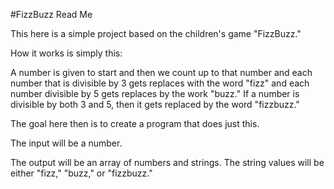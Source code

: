 #FizzBuzz Read Me

This here is a simple project based on the children's game "FizzBuzz." 

How it works is simply this: 

A number is given to start and then we count up to that number and each number that is divisible by 3 gets replaces with the word "fizz" and each number divisible by 5 gets replaces by the work "buzz." If a number is divisible by both 3 and 5, then it gets replaced by the word "fizzbuzz."

The goal here then is to create a program that does just this. 

The input will be a number.

The output will be an array of numbers and strings. The string values will be either "fizz," "buzz," or "fizzbuzz."

